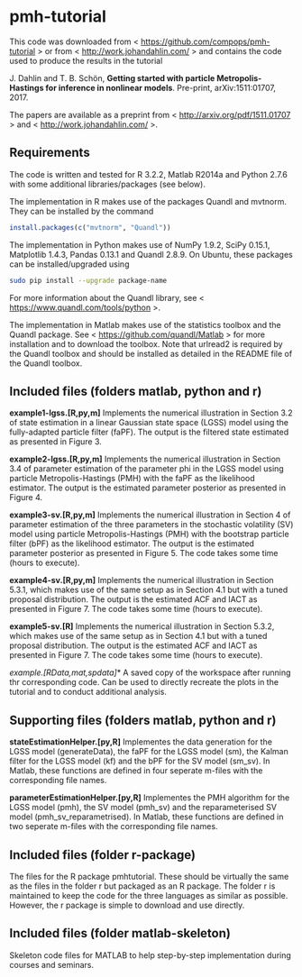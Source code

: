 # pmh-tutorial

This code was downloaded from < https://github.com/compops/pmh-tutorial > or from < http://work.johandahlin.com/ > and contains the code used to produce the results in the tutorial

J. Dahlin and T. B. Schön, **Getting started with particle Metropolis-Hastings for inference in nonlinear models**. Pre-print, arXiv:1511:01707, 2017. 

The papers are available as a preprint from < http://arxiv.org/pdf/1511.01707 > and < http://work.johandahlin.com/ >.

Requirements
--------------
The code is written and tested for R 3.2.2, Matlab R2014a and Python 2.7.6 with some additional libraries/packages (see below).

The implementation in R makes use of the packages Quandl and mvtnorm. They can be installed by the command 
``` R
install.packages(c("mvtnorm", "Quandl")) 
```
The implementation in Python makes use of NumPy 1.9.2, SciPy 0.15.1, Matplotlib 1.4.3, Pandas 0.13.1 and Quandl 2.8.9. On Ubuntu, these packages can be installed/upgraded using
``` bash
sudo pip install --upgrade package-name
```
For more information about the Quandl library, see < https://www.quandl.com/tools/python >.

The implementation in Matlab makes use of the statistics toolbox and the Quandl package. See < https://github.com/quandl/Matlab > for more installation and to download the toolbox. Note that urlread2 is required by the Quandl toolbox and should be installed as detailed in the README file of the Quandl toolbox.

Included files (folders matlab, python and r)
--------------
**example1-lgss.[R,py,m]** Implements the numerical illustration in Section 3.2 of state estimation in a linear Gaussian state space (LGSS) model using the fully-adapted particle filter (faPF). The output is the filtered state estimated as presented in Figure 3.

**example2-lgss.[R,py,m]** Implements the numerical illustration in Section 3.4 of parameter estimation of the parameter phi in the LGSS model using particle Metropolis-Hastings (PMH) with the faPF as the likelihood estimator. The output is the estimated parameter posterior as presented in Figure 4.

**example3-sv.[R,py,m]** Implements the numerical illustration in Section 4 of parameter estimation of the three parameters in the stochastic volatility (SV) model using particle Metropolis-Hastings (PMH) with the bootstrap particle filter (bPF) as the likelihood estimator. The output is the estimated parameter posterior as presented in Figure 5. The code takes some time (hours to execute).

**example4-sv.[R,py,m]** Implements the numerical illustration in Section 5.3.1, which makes use of the same setup as in Section 4.1 but with a tuned proposal distribution. The output is the estimated ACF and IACT as presented in Figure 7. The code takes some time (hours to execute).

**example5-sv.[R]** Implements the numerical illustration in Section 5.3.2, which makes use of the same setup as in Section 4.1 but with a tuned proposal distribution. The output is the estimated ACF and IACT as presented in Figure 7. The code takes some time (hours to execute).

**example*.[RData,mat,spdata]** A saved copy of the workspace after running thr corresponding code. Can be used to directly recreate the plots in the tutorial and to conduct additional analysis.

Supporting files (folders matlab, python and r)
--------------
**stateEstimationHelper.[py,R]**
Implementes the data generation for the LGSS model (generateData), the faPF for the LGSS model (sm), the Kalman filter for the LGSS model (kf) and the bPF for the SV model (sm_sv). In Matlab, these functions are defined in four seperate m-files with the corresponding file names.

**parameterEstimationHelper.[py,R]**
Implementes the PMH algorithm for the LGSS model (pmh), the SV model (pmh_sv) and the reparameterised SV model (pmh_sv_reparametrised). In Matlab, these functions are defined in two seperate m-files with the corresponding file names.

Included files (folder r-package)
--------------
The files for the R package pmhtutorial. These should be virtually the same as the files in the folder r but packaged as an R package. The folder r is maintained to keep the code for the three languages as similar as possible. However, the r package is simple to download and use directly.

Included files (folder matlab-skeleton)
--------------
Skeleton code files for MATLAB to help step-by-step implementation during courses and seminars. 


